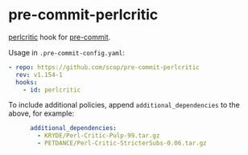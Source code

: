 # pre-commit-perlcritic

[perlcritic](https://metacpan.org/dist/Perl-Critic) hook for
[pre-commit](https://pre-commit.com).

Usage in `.pre-commit-config.yaml`:

```yaml
- repo: https://github.com/scop/pre-commit-perlcritic
  rev: v1.154-1
  hooks:
    - id: perlcritic
```

To include additional policies, append `additional_dependencies`
to the above, for example:

```yaml
      additional_dependencies:
        - KRYDE/Perl-Critic-Pulp-99.tar.gz
        - PETDANCE/Perl-Critic-StricterSubs-0.06.tar.gz
```
